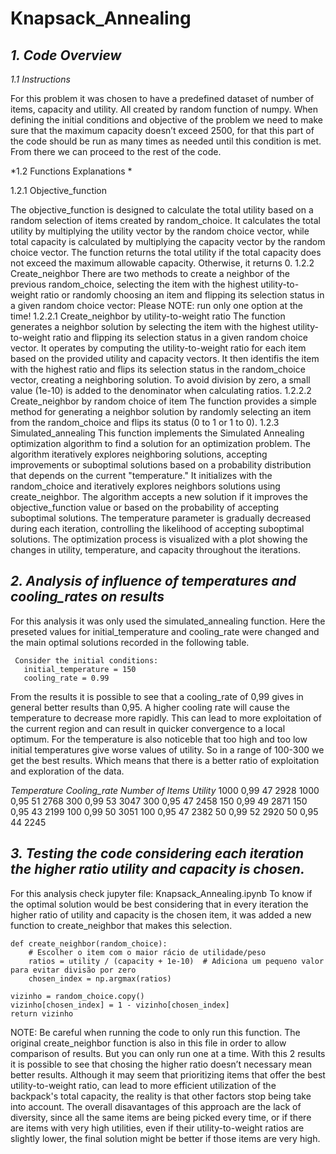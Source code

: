 # Knapsack_Annealing

## *1.	Code Overview* 
*1.1	Instructions*

For this problem it was chosen to have a predefined dataset of number of items, capacity and utility. All created by random function of numpy. 
When defining the initial conditions and objective of the problem we need to make sure that the maximum capacity doesn’t exceed 2500, for that this part of the code should be run as many times as needed until this condition is met. From there we can proceed to the rest of the code. 

*1.2	Functions Explanations *

1.2.1	Objective_function
        
The objective_function is designed to calculate the total utility based on a random selection of items created by random_choice. It calculates the total utility by multiplying the utility vector by the random choice vector, while total capacity is calculated by multiplying the capacity vector by the random choice vector. The function returns the total utility if the total capacity does not exceed the maximum allowable capacity. Otherwise, it returns 0.
1.2.2	Create_neighbor
        There are two methods to create a neighbor of the previous random_choice, selecting the item with the highest utility-to-weight ratio or randomly choosing an item and flipping its selection status in a given random choice vector: 
        Please NOTE: run only one option at the time!
  1.2.2.1	Create_neighbor by utility-to-weight ratio
            The function generates a neighbor solution by selecting the item with the highest utility-to-weight ratio and flipping its selection status in a given random choice vector. It operates by computing the utility-to-weight ratio for each item based on the provided utility and capacity vectors. It then identifis the item with the highest ratio and flips its selection status in the random_choice vector, creating a neighboring solution.
            To avoid division by zero, a small value (1e-10) is added to the denominator when calculating ratios.
  1.2.2.2	Create_neighbor by random choice of item
            The function provides a simple method for generating a neighbor solution by randomly selecting an item from the random_choice and flips its status (0 to 1 or 1 to 0).
 1.2.3	Simulated_annealing
        This function implements the Simulated Annealing optimization algorithm to find a solution for an optimization problem. The algorithm iteratively explores neighboring solutions, accepting improvements or suboptimal solutions based on a probability distribution that depends on the current "temperature."
        It initializes with the random_choice and iteratively explores neighbors solutions using create_neighbor. The algorithm accepts a new solution if it improves the objective_function value or based on the probability of accepting suboptimal solutions.
        The temperature parameter is gradually decreased during each iteration, controlling the likelihood of accepting suboptimal solutions. 
        The optimization process is visualized with a plot showing the changes in utility, temperature, and capacity throughout the iterations.

## *2.	Analysis of influence of temperatures and cooling_rates on results*
   For this analysis it was only used the simulated_annealing function. Here the preseted values for initial_temperature and cooling_rate were changed and the main optimal solutions recorded in the following table. 

     Consider the initial conditions:
       initial_temperature = 150
       cooling_rate = 0.99

From the results it is possible to see that a cooling_rate of 0,99 gives in general better results than 0,95. A higher cooling rate will cause the temperature to decrease more rapidly. This can lead to more exploitation of the current region and can result in quicker convergence to a local optimum.
For the temperature is also noticeble that too high and too low initial temperatures give worse values of utility. So in a range of 100-300 we get the best results. Which means that there is a better ratio of exploitation and exploration of the data. 
 
 *Temperature	 Cooling_rate	Number of Items 	Utility*
   1000	        0,99               47	         2928
   1000	        0,95	           51	         2768
   300         	0,99	           53	         3047
   300	        0,95	           47            2458
   150	        0,99	           49       	 2871
   150         	0,95               43	         2199
   100         	0,99               50	         3051
   100         	0,95	           47	         2382
   50          	0,99               52	         2920
   50          	0,95               44	         2245


## *3.	Testing the code considering each iteration the higher ratio utility and capacity is chosen.* 
   For this analysis check jupyter file: 	Knapsack_Annealing.ipynb
   To know if the optimal solution would be best considering that in every iteration the higher ratio of utility and capacity is the chosen item, it was added a new function to create_neighbor that makes this selection. 

    def create_neighbor(random_choice):
        # Escolher o item com o maior rácio de utilidade/peso
        ratios = utility / (capacity + 1e-10)  # Adiciona um pequeno valor para evitar divisão por zero
        chosen_index = np.argmax(ratios)
    
    vizinho = random_choice.copy()
    vizinho[chosen_index] = 1 - vizinho[chosen_index]
    return vizinho

NOTE: Be careful when running the code to only run this function. The original create_neighbor function is also in this file in order to allow comparison of results. But you can only run one at a time.
With this 2 results it is possible to see that chosing the higher ratio doesn’t necessary mean better results. Although it may seem that prioritizing items that offer the best utility-to-weight ratio, can lead to more efficient utilization of the backpack's total capacity, the reality is that other factors stop being take into account. The overall disavantages of this approach are the lack of diversity, since all the same items are being picked every time, or if there are items with very high utilities, even if their utility-to-weight ratios are slightly lower, the final solution might be better if those items are very high.
